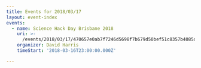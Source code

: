 ```yaml
---
title: Events for 2018/03/17
layout: event-index
events:
  - name: Science Hack Day Brisbane 2018
    uri: >-
      /events/2018/03/17/470657e0ab7f7246d5698f7b679d50bef51c8357b4085a9b18a8a9dcdbe9ec64
    organizer: David Harris
    timeStart: '2018-03-16T23:00:00.000Z'

---
```

